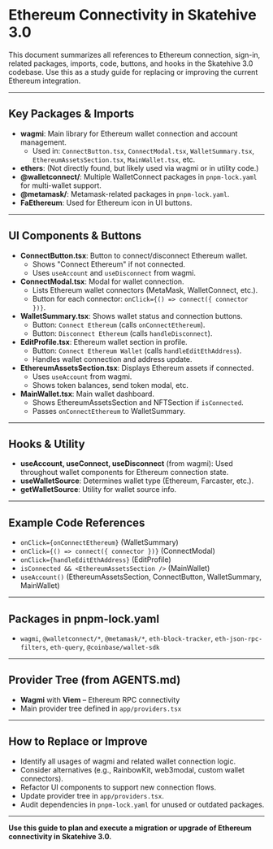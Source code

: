 # Ethereum Connectivity in Skatehive 3.0

This document summarizes all references to Ethereum connection, sign-in, related packages, imports, code, buttons, and hooks in the Skatehive 3.0 codebase. Use this as a study guide for replacing or improving the current Ethereum integration.

---

## Key Packages & Imports

- **wagmi**: Main library for Ethereum wallet connection and account management.
  - Used in: `ConnectButton.tsx`, `ConnectModal.tsx`, `WalletSummary.tsx`, `EthereumAssetsSection.tsx`, `MainWallet.tsx`, etc.
- **ethers**: (Not directly found, but likely used via wagmi or in utility code.)
- **@walletconnect/**: Multiple WalletConnect packages in `pnpm-lock.yaml` for multi-wallet support.
- **@metamask/**: Metamask-related packages in `pnpm-lock.yaml`.
- **FaEthereum**: Used for Ethereum icon in UI buttons.

---

## UI Components & Buttons

- **ConnectButton.tsx**: Button to connect/disconnect Ethereum wallet.
  - Shows "Connect Ethereum" if not connected.
  - Uses `useAccount` and `useDisconnect` from wagmi.
- **ConnectModal.tsx**: Modal for wallet connection.
  - Lists Ethereum wallet connectors (MetaMask, WalletConnect, etc.).
  - Button for each connector: `onClick={() => connect({ connector })}`.
- **WalletSummary.tsx**: Shows wallet status and connection buttons.
  - Button: `Connect Ethereum` (calls `onConnectEthereum`).
  - Button: `Disconnect Ethereum` (calls `handleDisconnect`).
- **EditProfile.tsx**: Ethereum wallet section in profile.
  - Button: `Connect Ethereum Wallet` (calls `handleEditEthAddress`).
  - Handles wallet connection and address update.
- **EthereumAssetsSection.tsx**: Displays Ethereum assets if connected.
  - Uses `useAccount` from wagmi.
  - Shows token balances, send token modal, etc.
- **MainWallet.tsx**: Main wallet dashboard.
  - Shows EthereumAssetsSection and NFTSection if `isConnected`.
  - Passes `onConnectEthereum` to WalletSummary.

---

## Hooks & Utility

- **useAccount, useConnect, useDisconnect** (from wagmi): Used throughout wallet components for Ethereum connection state.
- **useWalletSource**: Determines wallet type (Ethereum, Farcaster, etc.).
- **getWalletSource**: Utility for wallet source info.

---

## Example Code References

- `onClick={onConnectEthereum}` (WalletSummary)
- `onClick={() => connect({ connector })}` (ConnectModal)
- `onClick={handleEditEthAddress}` (EditProfile)
- `isConnected && <EthereumAssetsSection />` (MainWallet)
- `useAccount()` (EthereumAssetsSection, ConnectButton, WalletSummary, MainWallet)

---

## Packages in pnpm-lock.yaml

- `wagmi`, `@walletconnect/*`, `@metamask/*`, `eth-block-tracker`, `eth-json-rpc-filters`, `eth-query`, `@coinbase/wallet-sdk`

---

## Provider Tree (from AGENTS.md)

- **Wagmi** with **Viem** – Ethereum RPC connectivity
- Main provider tree defined in `app/providers.tsx`

---

## How to Replace or Improve

- Identify all usages of wagmi and related wallet connection logic.
- Consider alternatives (e.g., RainbowKit, web3modal, custom wallet connectors).
- Refactor UI components to support new connection flows.
- Update provider tree in `app/providers.tsx`.
- Audit dependencies in `pnpm-lock.yaml` for unused or outdated packages.

---

**Use this guide to plan and execute a migration or upgrade of Ethereum connectivity in Skatehive 3.0.**
